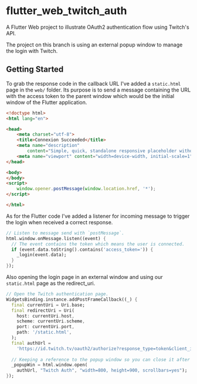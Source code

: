 # flutter_web_twitch_auth

A Flutter Web project to illustrate OAuth2 authentication flow using Twitch's API.

The project on this branch is using an external popup window to manage the login with Twitch.

## Getting Started

To grab the response code in the callback URL I've added a `static.html` page in the `web/` folder. Its purpose is to send a message containing the URL with the access token to the parent window which would be the initial window of the Flutter application.

```html
<!doctype html>
<html lang="en">

<head>
    <meta charset="utf-8">
    <title>Connexion Succeeded</title>
    <meta name="description"
        content="Simple, quick, standalone responsive placeholder without any additional resources">
    <meta name="viewport" content="width=device-width, initial-scale=1">
</head>

<body>
</body>
<script>
    window.opener.postMessage(window.location.href, '*');
</script>

</html>
```

As for the Flutter code I've added a listener for incoming message to trigger the login when received a correct response.

```dart
// Listen to message send with `postMessage`.
html.window.onMessage.listen((event) {
  // The event contains the token which means the user is connected.
  if (event.data.toString().contains('access_token=')) {
    _login(event.data);
  }
});
```

Also opening the login page in an external window and using our `static.html` page as the redirect_uri.

```dart
// Open the Twitch authentication page.
WidgetsBinding.instance.addPostFrameCallback((_) {
  final currentUri = Uri.base;
  final redirectUri = Uri(
    host: currentUri.host,
    scheme: currentUri.scheme,
    port: currentUri.port,
    path: '/static.html',
  );
  final authUrl =
    'https://id.twitch.tv/oauth2/authorize?response_type=token&client_id=$clientId&redirect_uri=$redirectUri&scope=viewing_activity_read';
  
  // Keeping a reference to the popup window so you can close it after login is completed
  _popupWin = html.window.open(
    authUrl, "Twitch Auth", "width=800, height=900, scrollbars=yes");
});
```
